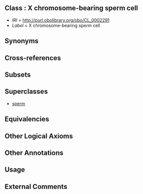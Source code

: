 
## Class : X chromosome-bearing sperm cell

 * *IRI* = http://purl.obolibrary.org/obo/CL_0002291
 * *Label* = X chromosome-bearing sperm cell

## Synonyms


## Cross-references


## Subsets


## Superclasses

 * [sperm](../../CL/19/CL_0000019.md)

## Equivalencies


## Other Logical Axioms


## Other Annotations


## Usage


## External Comments

